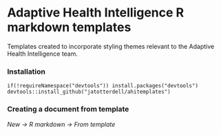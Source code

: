 # Adaptive Health Intelligence R markdown templates

Templates created to incorporate styling themes relevant to the Adaptive Health Intelligence team.

### Installation

```
if(!requireNamespace("devtools")) install.packages("devtools")
devtools::install_github("jatotterdell/ahitemplates")
```

### Creating a document from template

*New -> R markdown -> From template*